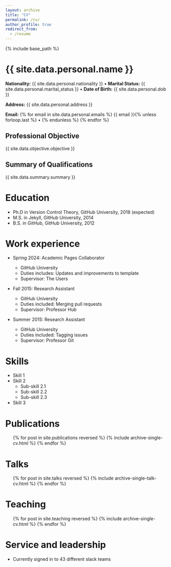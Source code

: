 ```yaml
---
layout: archive
title: "CV"
permalink: /cv/
author_profile: true
redirect_from:
  - /resume
---
```


{% include base_path %}


<h1>{{ site.data.personal.name }}</h1>
<p>
  <strong>Nationality:</strong> {{ site.data.personal.nationality }} • 
  <strong>Marital Status:</strong> {{ site.data.personal.marital_status }} • 
  <strong>Date of Birth:</strong> {{ site.data.personal.dob }}
</p>
<p>
  <strong>Address:</strong> {{ site.data.personal.address }}
</p>
<p>
  <strong>Email:</strong> 
  {% for email in site.data.personal.emails %}
    {{ email }}{% unless forloop.last %} • {% endunless %}
  {% endfor %}
</p>

<h2>Professional Objective</h2>
<p>{{ site.data.objective.objective }}</p>

<h2>Summary of Qualifications</h2>
<p>{{ site.data.summary.summary }}</p>


Education
======
* Ph.D in Version Control Theory, GitHub University, 2018 (expected)
* M.S. in Jekyll, GitHub University, 2014
* B.S. in GitHub, GitHub University, 2012

Work experience
======
* Spring 2024: Academic Pages Collaborator
  * GitHub University
  * Duties includes: Updates and improvements to template
  * Supervisor: The Users

* Fall 2015: Research Assistant
  * GitHub University
  * Duties included: Merging pull requests
  * Supervisor: Professor Hub

* Summer 2015: Research Assistant
  * GitHub University
  * Duties included: Tagging issues
  * Supervisor: Professor Git
  
Skills
======
* Skill 1
* Skill 2
  * Sub-skill 2.1
  * Sub-skill 2.2
  * Sub-skill 2.3
* Skill 3

Publications
======
  <ul>{% for post in site.publications reversed %}
    {% include archive-single-cv.html %}
  {% endfor %}</ul>
  
Talks
======
  <ul>{% for post in site.talks reversed %}
    {% include archive-single-talk-cv.html  %}
  {% endfor %}</ul>
  
Teaching
======
  <ul>{% for post in site.teaching reversed %}
    {% include archive-single-cv.html %}
  {% endfor %}</ul>
  
Service and leadership
======
* Currently signed in to 43 different slack teams
